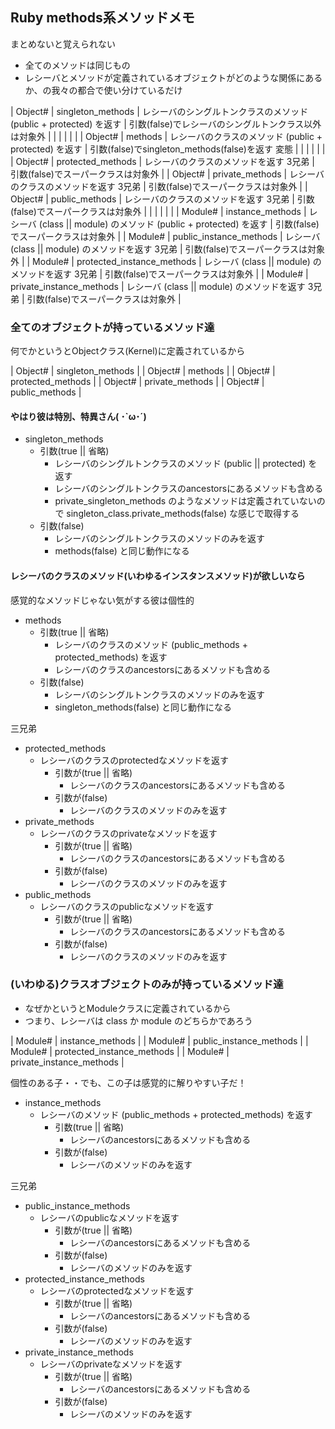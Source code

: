 ## Ruby methods系メソッドメモ

まとめないと覚えられない

- 全てのメソッドは同じもの
- レシーバとメソッドが定義されているオブジェクトがどのような関係にあるか、の我々の都合で使い分けているだけ

| Object# | singleton_methods          | レシーバのシングルトンクラスのメソッド (public + protected) を返す  | 引数(false)でレシーバのシングルトンクラス以外は対象外 |
|         |                            |                                                                     |                                                       |
| Object# | methods                    | レシーバのクラスのメソッド (public + protected) を返す              | 引数(false)でsingleton_methods(false)を返す 変態      |
|         |                            |                                                                     |                                                       |
| Object# | protected_methods          | レシーバのクラスのメソッドを返す 3兄弟                              | 引数(false)でスーパークラスは対象外                   |
| Object# | private_methods            | レシーバのクラスのメソッドを返す 3兄弟                              | 引数(false)でスーパークラスは対象外                   |
| Object# | public_methods             | レシーバのクラスのメソッドを返す 3兄弟                              | 引数(false)でスーパークラスは対象外                   |
|         |                            |                                                                     |                                                       |
| Module# | instance_methods           | レシーバ (class \|\| module) のメソッド (public + protected) を返す | 引数(false)でスーパークラスは対象外                   |
| Module# | public_instance_methods    | レシーバ (class \|\| module) のメソッドを返す 3兄弟                 | 引数(false)でスーパークラスは対象外                   |
| Module# | protected_instance_methods | レシーバ (class \|\| module) のメソッドを返す 3兄弟                 | 引数(false)でスーパークラスは対象外                   |
| Module# | private_instance_methods   | レシーバ (class \|\| module) のメソッドを返す 3兄弟                 | 引数(false)でスーパークラスは対象外                   |

### 全てのオブジェクトが持っているメソッド達

何でかというとObjectクラス(Kernel)に定義されているから

| Object# | singleton_methods |
| Object# | methods           |
| Object# | protected_methods |
| Object# | private_methods   |
| Object# | public_methods    |

#### やはり彼は特別、特異さん( ･`ω･´)

- singleton_methods
  - 引数(true \|\| 省略)
    - レシーバのシングルトンクラスのメソッド (public \|\| protected) を返す
    - レシーバのシングルトンクラスのancestorsにあるメソッドも含める
    - private_singleton_methods のようなメソッドは定義されていないので singleton_class.private_methods(false) な感じで取得する
  - 引数(false)
    - レシーバのシングルトンクラスのメソッドのみを返す
    - methods(false) と同じ動作になる

#### レシーバのクラスのメソッド(いわゆるインスタンスメソッド)が欲しいなら

感覚的なメソッドじゃない気がする彼は個性的

- methods
  - 引数(true \|\| 省略)
    - レシーバのクラスのメソッド (public_methods + protected_methods) を返す
    - レシーバのクラスのancestorsにあるメソッドも含める
  - 引数(false)
    - レシーバのシングルトンクラスのメソッドのみを返す
    - singleton_methods(false) と同じ動作になる

三兄弟

- protected_methods
  - レシーバのクラスのprotectedなメソッドを返す
    - 引数が(true \|\| 省略)
      - レシーバのクラスのancestorsにあるメソッドも含める
    - 引数が(false)
      - レシーバのクラスのメソッドのみを返す
- private_methods
  - レシーバのクラスのprivateなメソッドを返す
    - 引数が(true \|\| 省略)
      - レシーバのクラスのancestorsにあるメソッドも含める
    - 引数が(false)
      - レシーバのクラスのメソッドのみを返す
- public_methods
  - レシーバのクラスのpublicなメソッドを返す
    - 引数が(true \|\| 省略)
      - レシーバのクラスのancestorsにあるメソッドも含める
    - 引数が(false)
      - レシーバのクラスのメソッドのみを返す

### (いわゆる)クラスオブジェクトのみが持っているメソッド達

- なぜかというとModuleクラスに定義されているから
- つまり、レシーバは class か module のどちらかであろう

| Module# | instance_methods           |
| Module# | public_instance_methods    |
| Module# | protected_instance_methods |
| Module# | private_instance_methods   |

個性のある子・・でも、この子は感覚的に解りやすい子だ！

- instance_methods
  - レシーバのメソッド (public_methods + protected_methods) を返す
    - 引数(true \|\| 省略)
      - レシーバのancestorsにあるメソッドも含める
    - 引数が(false)
      - レシーバのメソッドのみを返す

三兄弟

- public_instance_methods
  - レシーバのpublicなメソッドを返す
    - 引数が(true \|\| 省略)
      - レシーバのancestorsにあるメソッドも含める
    - 引数が(false)
      - レシーバのメソッドのみを返す
- protected_instance_methods
  - レシーバのprotectedなメソッドを返す
    - 引数が(true \|\| 省略)
      - レシーバのancestorsにあるメソッドも含める
    - 引数が(false)
      - レシーバのメソッドのみを返す
- private_instance_methods
  - レシーバのprivateなメソッドを返す
    - 引数が(true \|\| 省略)
      - レシーバのancestorsにあるメソッドも含める
    - 引数が(false)
      - レシーバのメソッドのみを返す
